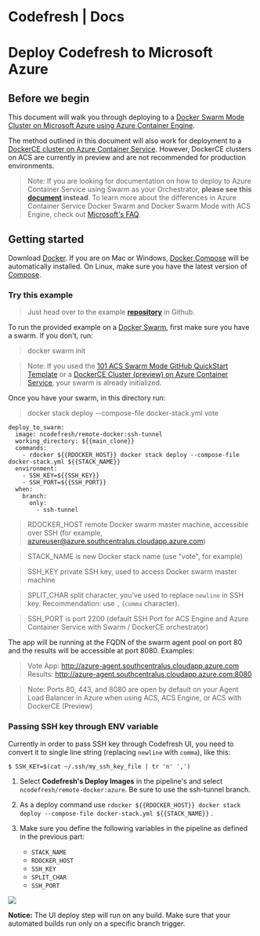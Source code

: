 # Codefresh | Docs

# Deploy Codefresh to Microsoft Azure 

## Before we begin

This document will walk you through deploying to a [Docker Swarm Mode Cluster on Microsoft Azure using Azure Container Engine][10]. 

The method outlined in this document will also work for deployment to a [DockerCE cluster on Azure Container Service][8]. However, DockerCE clusters on ACS are currently in preview and are not recommended for production environments. 

> Note: If you are looking for documentation on how to deploy to Azure Container Service using Swarm as your Orchestrator, **please see this [document][7] instead**. To learn more about the differences in Azure Container Service Docker Swarm and Docker Swarm Mode with ACS Engine, check out [Microsoft's FAQ][9].

## Getting started

Download [Docker][1]. If you are on Mac or Windows, [Docker Compose][2] will be automatically installed. On Linux, make sure you have the latest version of [Compose][3].

### Try this example 

> Just head over to the example [**repository**][4] in Github.

To run the provided example on a [Docker Swarm][5], first make sure you have a swarm. If you don't, run:

> docker swarm init

> Note: If you used the [101 ACS Swarm Mode GitHub QuickStart Template][10] or a [DockerCE Cluster (preview) on Azure Container Service][8], your swarm is already initialized.

Once you have your swarm, in this directory run:

> docker stack deploy --compose-file docker-stack.yml vote
    
    deploy_to_swarm:
      image: ncodefresh/remote-docker:ssh-tunnel
      working_directory: ${{main_clone}}
      commands:
        - rdocker ${{RDOCKER_HOST}} docker stack deploy --compose-file docker-stack.yml ${{STACK_NAME}}
      environment:
        - SSH_KEY=${{SSH_KEY}}
        - SSH_PORT=${{SSH_PORT}}
      when:
        branch:
          only:
            - ssh-tunnel

> RDOCKER_HOST remote Docker swarm master machine, accessible over SSH (for example, azureuser@azure.southcentralus.cloudapp.azure.com)

> STACK_NAME is new Docker stack name (use "vote", for example)

> SSH_KEY private SSH key, used to access Docker swarm master machine

> SPLIT_CHAR split character, you've used to replace `newline` in SSH key. Recommendation: use `,` (`comma` character).

> SSH_PORT is port 2200 (default SSH Port for ACS Engine and Azure Container Service with Swarm / DockerCE orchestrator)

The app will be running at the FQDN of the swarm agent pool on port 80 and the results will be accessible at port 8080. Examples:
> Vote App: http://azure-agent.southcentralus.cloudapp.azure.com
> Results: http://azure-agent.southcentralus.cloudapp.azure.com:8080

> Note: Ports 80, 443, and 8080 are open by default on your Agent Load Balancer in Azure when using ACS, ACS Engine, or ACS with DockerCE (Preview)

### Passing SSH key through ENV variable 

Currently in order to pass SSH key through Codefresh UI, you need to convert it to single line string (replacing `newline` with `comma`), like this:
    
    
    $ SSH_KEY=$(cat ~/.ssh/my_ssh_key_file | tr 'n' ',')
    

1. Select **Codefresh's Deploy Images** in the pipeline's and select `ncodefresh/remote-docker:azure`. Be sure to use the ssh-tunnel branch.

2. As a deploy command use `rdocker ${{RDOCKER_HOST}} docker stack deploy --compose-file docker-stack.yml ${{STACK_NAME}}` .

3. Make sure you define the following variables in the pipeline as defined in the previous part:

    * `STACK_NAME`
    * `RDOCKER_HOST`
    * `SSH_KEY`
    * `SPLIT_CHAR`
    * `SSH_PORT`

![][6]

**Notice:** The UI deploy step will run on any build. Make sure that your automated builds run only on a specific branch trigger.

[1]: https://www.docker.com/products/overview
[2]: https://docs.docker.com/compose
[3]: https://docs.docker.com/compose/install/
[4]: https://github.com/codefreshdemo/example-voting-app
[5]: https://docs.docker.com/engine/swarm/
[6]: https://files.readme.io/0a66a41-image3.png
[7]: https://github.com/codefreshdemo/example-voting-app
[8]: https://docs.microsoft.com/en-us/azure/container-service/dcos-swarm/container-service-swarm-mode-walkthrough
[9]: https://docs.microsoft.com/en-us/azure/container-service/kubernetes/container-service-faq
[10]: https://github.com/Azure/azure-quickstart-templates/tree/master/101-acsengine-swarmmode
  